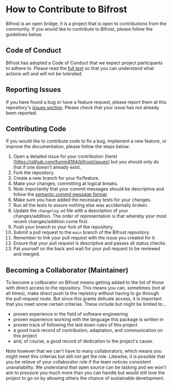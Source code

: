 # How to Contribute to Bifrost

Bifrost is an open bridge, it is a project that is open to contributions from the community. If you would like to contribute to Bifrost, please follow the guidelines below.

## Code of Conduct

Bifrost has adopted a Code of Conduct that we expect project participants to adhere to. Please read the [full text](https://www.contributor-covenant.org/version/1/0/0/code-of-conduct/) so that you can understand what actions will and will not be tolerated.

## Reporting Issues

If you have found a bug or have a feature request, please report them at this repository's [issues section](https://github.com/funmi4194/bifrost/issues). Please check that your issue has not already been reported.

## Contributing Code

If you would like to contribute code to fix a bug, implement a new feature, or improve the documentation, please follow the steps below:

1. Open a detailed issue for your contribution (here)[https://github.com/funmi4194/bifrost/issues] but you should only do that if one doesn't already exist.
2. Fork the repository.
3. Create a new branch for your fix/feature.
4. Make your changes, committing at logical breaks.
5. Note importantly that your commit messages should be descriptive and follow the [semantic commit message format](https://gist.github.com/joshbuchea/6f47e86d2510bce28f8e7f42ae84c716).
6. Make sure you have added the necessary tests for your changes.
7. Run all the tests to assure nothing else was accidentally broken.
8. Update the `changelog.md` file with a description of your changes/addition. The order of representation is that whereby your most recent changes/addition come first.
9. Push your branch to your fork of the repository.
10. Submit a pull request to the `main` branch of the Bifrost repository.
11. Remember to link your pull request with the issue you created for it.
12. Ensure that your pull request is descriptive and passes all status checks.
13. Pat yourself on the back and wait for your pull request to be reviewed and merged.

## Becoming a Collaborator (Maintainer)

To become a collborator on Bifrost means getting added to the list of those with direct access to the repository. This means you can, sometimes (not at all times), make direct push to the repistory without having to go through the pull request route.
But since this grants delicate access, it is important that you meet some certain criterias. These include but might be limited to...

- proven experience in the field of software engineering
- proven experience working with the language this package is written in
- proven track of following the laid down rules of this project
- a good track record of contribution, adaptation, and communication on this project
- and, of course, a good record of dedication to the project's cause.

Note however that we can't have to many collaborators, which means you might meet this criterias but still not get the role. Likewise, it is possible that you be relieve of your collaborator role if the team notices consistent unavailability. We understand that open source can be tasking and we won't aim to pressure you much more than you can handle but would still love the project to go on by allowing others the chance of sustainable development.
